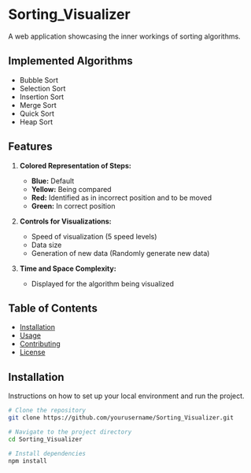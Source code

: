 # Sorting_Visualizer

A web application showcasing the inner workings of sorting algorithms.

## Implemented Algorithms

- Bubble Sort
- Selection Sort
- Insertion Sort
- Merge Sort
- Quick Sort
- Heap Sort

## Features

1. **Colored Representation of Steps:**
   - **Blue:** Default
   - **Yellow:** Being compared
   - **Red:** Identified as in incorrect position and to be moved
   - **Green:** In correct position

2. **Controls for Visualizations:**
   - Speed of visualization (5 speed levels)
   - Data size 
   - Generation of new data (Randomly generate new data)

3. **Time and Space Complexity:**
   - Displayed for the algorithm being visualized

## Table of Contents

- [Installation](#installation)
- [Usage](#usage)
- [Contributing](#contributing)
- [License](#license)

## Installation

Instructions on how to set up your local environment and run the project.

```bash
# Clone the repository
git clone https://github.com/yourusername/Sorting_Visualizer.git

# Navigate to the project directory
cd Sorting_Visualizer

# Install dependencies
npm install
